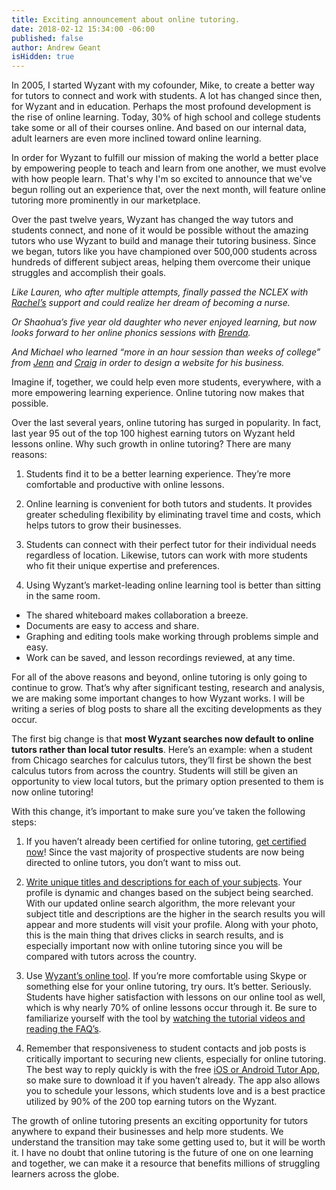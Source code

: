 ```yaml
---
title: Exciting announcement about online tutoring.
date: 2018-02-12 15:34:00 -06:00
published: false
author: Andrew Geant
isHidden: true
---
```


In 2005, I started Wyzant with my cofounder, Mike, to create a better way for tutors to connect and work with students. A lot has changed since then, for Wyzant and in education. Perhaps the most profound development is the rise of online learning. Today, 30% of high school and college students take some or all of their courses online. And based on our internal data, adult learners are even more inclined toward online learning. 

In order for Wyzant to fulfill our mission of making the world a better place by empowering people to teach and learn from one another, we must evolve with how people learn. That's why I'm so excited to announce that we've begun rolling out an experience that, over the next month, will feature online tutoring more prominently in our marketplace.

Over the past twelve years, Wyzant has changed the way tutors and students connect, and none of it would be possible without the amazing tutors who use Wyzant to build and manage their tutoring business. Since we began, tutors like you have championed over 500,000 students across hundreds of different subject areas, helping them overcome their unique struggles and accomplish their goals. 

*Like Lauren, who after multiple attempts, finally passed the NCLEX with [Rachel’s](https://www.wyzant.com/match/tutor/77882410)  support and could realize her dream of becoming a nurse.*

*Or Shaohua’s five year old daughter who never enjoyed learning, but now looks forward to her online phonics sessions with [Brenda](https://www.wyzant.com/match/tutor/78036510).*

*And Michael who learned “more in an hour session than weeks of college” from [Jenn](https://www.wyzant.com/match/tutor/86675200) and [Craig](https://www.wyzant.com/match/tutor/76173930) in order to design a website for his business.*

Imagine if, together, we could help even more students, everywhere, with a more empowering learning experience. Online tutoring now makes that possible.

Over the last several years, online tutoring has surged in popularity. In fact, last year 95 out of the top 100 highest earning tutors on Wyzant held lessons online. Why such growth in online tutoring? There are many reasons:

1. Students find it to be a better learning experience. They’re more comfortable and productive with online lessons. 

2. Online learning is convenient for both tutors and students. It provides greater scheduling flexibility by eliminating travel time and costs, which helps tutors to grow their businesses. 

3. Students can connect with their perfect tutor for their individual needs regardless of location. Likewise, tutors can work with more students who fit their unique expertise and preferences. 

4. Using Wyzant’s market-leading online learning tool is better than sitting in the same room.
* The shared whiteboard makes collaboration a breeze. 
* Documents are easy to access and share. 
* Graphing and editing tools make working through problems simple and easy. 
* Work can be saved, and lesson recordings reviewed, at any time. 

For all of the above reasons and beyond, online tutoring is only going to continue to grow. That’s why after significant testing, research and analysis, we are making some important changes to how Wyzant works. I will be writing a series of blog posts to share all the exciting developments as they occur. 

The first big change is that **most Wyzant searches now default to online tutors rather than local tutor results**. Here’s an example: when a student from Chicago searches for calculus tutors, they’ll first be shown the best calculus tutors from across the country. Students will still be given an opportunity to view local tutors, but the primary option presented to them is now online tutoring!

With this change, it’s important to make sure you’ve taken the following steps: 

1. If you haven’t already been certified for online tutoring, [get certified now](https://www.wyzant.com/online/tutor)! Since the vast majority of prospective students are now being directed to online tutors, you don’t want to miss out.

2. [Write unique titles and descriptions for each of your subjects](https://www.wyzant.com/tutor/subjects/). Your profile is dynamic and changes based on the subject being searched. With our updated online search algorithm, the more relevant your subject title and descriptions are the higher in the search results you will appear and more students will visit your profile. Along with your photo, this is the main thing that drives clicks in search results, and is especially important now with online tutoring since you will be compared with tutors across the country.

3. Use [Wyzant’s online tool](https://www.wyzant.com/online/tutor). If you’re more comfortable using Skype or something else for your online tutoring, try ours. It’s better. Seriously. Students have higher satisfaction with lessons on our online tool as well, which is why nearly 70% of online lessons occur through it. Be sure to familiarize yourself with the tool by [watching the tutorial videos and reading the FAQ’s](https://www.wyzant.com/online/tutor). 

4. Remember that responsiveness to student contacts and job posts is critically important to securing new clients, especially for online tutoring. The best way to reply quickly is with the free [iOS or Android Tutor App](https://www.wyzant.com/app), so make sure to download it if you haven’t already. The app also allows you to schedule your lessons, which students love and is a best practice utilized by 90% of the 200 top earning tutors on the Wyzant.  

The growth of online tutoring presents an exciting opportunity for tutors anywhere to expand their businesses and help more students. We understand the transition may take some getting used to, but it will be worth it. I have no doubt that online tutoring is the future of one on one learning and together, we can make it a resource that benefits millions of struggling learners across the globe. 
